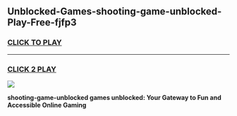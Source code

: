 
## Unblocked-Games-shooting-game-unblocked-Play-Free-fjfp3
<h3>
<a href="https://premium76.site?title=shooting-game-unblocked&ref=18A1">CLICK TO PLAY</a></h3>
<hr>

<h3>
<a href="https://premium76.site?title=shooting-game-unblocked&ref=18A1">CLICK 2 PLAY</a>
  
</h3>

<a href="https://premium76.site?title=shooting-game-unblocked&ref=18A1"><img src="https://clearcache.store/games.png"></a>


**shooting-game-unblocked games unblocked: Your Gateway to Fun and Accessible Online Gaming**
